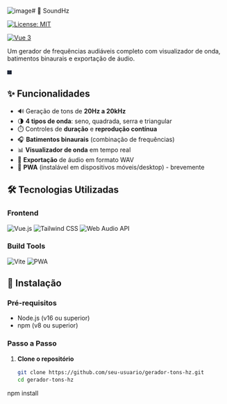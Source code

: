 ![image](https://github.com/user-attachments/assets/7400c4b5-3024-49d3-9e6c-f1fd0817ff29)# 🎵 SoundHz

[![License: MIT](https://img.shields.io/badge/License-MIT-blue.svg)](LICENSE)
<!-- [![PWA Ready](https://img.shields.io/badge/PWA-Ready-brightgreen.svg)](https://web.dev/progressive-web-apps/) 
desenvolvido como PWA (Progressive Web App).-->
[![Vue 3](https://img.shields.io/badge/Vue-3-4FC08D.svg)](https://vuejs.org/)

Um gerador de frequências audiáveis completo com visualizador de onda, batimentos binaurais e exportação de áudio.

<img src="public/captura.png" width='10'>


## ✨ Funcionalidades

- 🔊 Geração de tons de **20Hz a 20kHz**
- 🌗 **4 tipos de onda**: seno, quadrada, serra e triangular
- ⏱️ Controles de **duração** e **reprodução contínua**
- 🎧 **Batimentos binaurais** (combinação de frequências)
- 📊 **Visualizador de onda** em tempo real
- 💾 **Exportação** de áudio em formato WAV
- 📱 **PWA** (instalável em dispositivos móveis/desktop) - brevemente

## 🛠️ Tecnologias Utilizadas

### Frontend
![Vue.js](https://img.shields.io/badge/Vue.js-3.x-4FC08D?logo=vuedotjs)
![Tailwind CSS](https://img.shields.io/badge/Tailwind_CSS-3.x-06B6D4?logo=tailwindcss)
![Web Audio API](https://img.shields.io/badge/Web_Audio_API-✓-EC5990)

### Build Tools
![Vite](https://img.shields.io/badge/Vite-4.x-646CFF?logo=vite)
![PWA](https://img.shields.io/badge/PWA_Ready-✓-5A0FC8)

## 🚀 Instalação

### Pré-requisitos
- Node.js (v16 ou superior)
- npm (v8 ou superior)

### Passo a Passo

1. **Clone o repositório**
   ```bash
   git clone https://github.com/seu-usuario/gerador-tons-hz.git
   cd gerador-tons-hz

npm install
